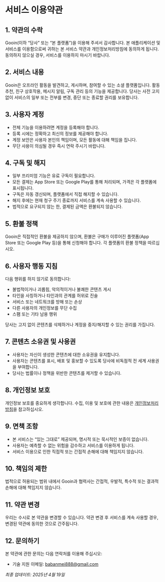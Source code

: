 # 서비스 이용약관

## 1. 약관의 수락

Gooin(이하 “당사” 또는 “본 플랫폼”)을 이용해 주셔서 감사합니다. 본 애플리케이션 및 서비스를 이용함으로써 귀하는 본 서비스 약관과 개인정보처리방침에 동의하게 됩니다. 동의하지 않으실 경우, 서비스를 이용하지 마시기 바랍니다.

## 2. 서비스 내용

Gooin은 오프라인 활동을 발견하고, 게시하며, 참여할 수 있는 소셜 플랫폼입니다. 활동 추천, 친구 상호작용, 메시지 알림, 구독 관리 등의 기능을 제공합니다. 당사는 사전 고지 없이 서비스의 일부 또는 전부를 변경, 중단 또는 종료할 권리를 보유합니다.

## 3. 사용자 계정

- 전체 기능을 이용하려면 계정을 등록해야 합니다.
- 등록 시에는 정확하고 최신의 정보를 제공해야 합니다.
- 계정 보안은 사용자 본인의 책임이며, 모든 활동에 대해 책임을 집니다.
- 무단 사용이 의심될 경우 즉시 연락 주시기 바랍니다.

## 4. 구독 및 해지

- 일부 프리미엄 기능은 유료 구독이 필요합니다.
- 모든 결제는 App Store 또는 Google Play를 통해 처리되며, 가격은 각 플랫폼에 표시됩니다.
- 구독은 자동 갱신되며, 플랫폼에서 직접 해지할 수 있습니다.
- 해지 후에는 현재 청구 주기 종료까지 서비스를 계속 사용할 수 있습니다.
- 법적으로 요구되지 않는 한, 결제된 금액은 환불되지 않습니다.

## 5. 환불 정책

Gooin은 직접적인 환불을 제공하지 않으며, 환불은 구매가 이루어진 플랫폼(App Store 또는 Google Play 등)을 통해 신청해야 합니다. 각 플랫폼의 환불 정책을 따르십시오.

## 6. 사용자 행동 지침

다음 행위를 하지 않기로 동의합니다:

- 불법적이거나 괴롭힘, 악의적이거나 불쾌한 콘텐츠 게시
- 타인을 사칭하거나 타인과의 관계를 허위로 진술
- 서비스 또는 네트워크를 방해 또는 손상
- 다른 사용자의 개인정보를 무단 수집
- 스팸 또는 기타 남용 행위

당사는 고지 없이 콘텐츠를 삭제하거나 계정을 중지/해지할 수 있는 권리를 가집니다.

## 7. 콘텐츠 소유권 및 사용권

- 사용자는 자신이 생성한 콘텐츠에 대한 소유권을 유지합니다.
- 사용자는 콘텐츠를 표시, 배포 및 홍보할 수 있도록 당사에 비독점적 전 세계 사용권을 부여합니다.
- 당사는 법률이나 정책을 위반한 콘텐츠를 제거할 수 있습니다.

## 8. 개인정보 보호

개인정보 보호를 중요하게 생각합니다. 수집, 이용 및 보호에 관한 내용은 [개인정보처리방침](https://app-gooin.github.io/support/privacy/ko/)을 참고하십시오.

## 9. 면책 조항

- 본 서비스는 “있는 그대로” 제공되며, 명시적 또는 묵시적인 보증이 없습니다.
- 사용자는 예측할 수 없는 위험을 감수하고 서비스를 이용하게 됩니다.
- 서비스 이용으로 인한 직접적 또는 간접적 손해에 대해 책임지지 않습니다.

## 10. 책임의 제한

법적으로 허용되는 범위 내에서 Gooin과 협력사는 간접적, 우발적, 특수적 또는 결과적 손해에 대해 책임지지 않습니다.

## 11. 약관 변경

우리는 수시로 본 약관을 변경할 수 있습니다. 약관 변경 후 서비스를 계속 사용할 경우, 변경된 약관에 동의한 것으로 간주됩니다.

## 12. 문의하기

본 약관에 관한 문의는 다음 연락처를 이용해 주십시오:

- 기술 지원 이메일: babanmei888@gmail.com

*최종 업데이트: 2025년 4월 19일*
